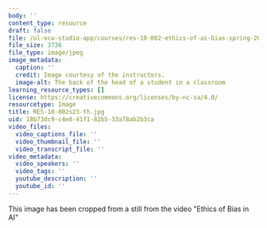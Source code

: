 ```yaml
---
body: ''
content_type: resource
draft: false
file: /ol-ocw-studio-app/courses/res-10-002-ethics-of-ai-bias-spring-2023/res-10-002s23-th2.jpg
file_size: 3736
file_type: image/jpeg
image_metadata:
  caption: ''
  credit: Image courtesy of the instructors.
  image-alt: The back of the head of a student in a classroom
learning_resource_types: []
license: https://creativecommons.org/licenses/by-nc-sa/4.0/
resourcetype: Image
title: RES-10-002s23-th.jpg
uid: 18b73dc9-c4e8-41f1-82b5-33a78ab2b3ca
video_files:
  video_captions_file: ''
  video_thumbnail_file: ''
  video_transcript_file: ''
video_metadata:
  video_speakers: ''
  video_tags: ''
  youtube_description: ''
  youtube_id: ''
---
```

This image has been cropped from a still from the video "Ethics of Bias in AI"